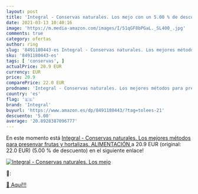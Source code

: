 ```yaml
---
layout: post
title: 'Integral - Conservas naturales. Los mejo con un 5.00 % de descuento'
date: 2021-03-13 10:40:16
image: 'https://m.media-amazon.com/images/I/51qGF8bPGaL._SL400_.jpg'
comments: true
category: ofertas
author: ring
slug: '8491180443-es Integral - Conservas naturales. Los mejores métodos para...'
sku: '8491180443-es'
tags: [ 'conservas', ]
actualPrice: 20.9 EUR
currency: EUR
price: 20.9
comparePrice: 22.0 EUR
prodname: 'Integral - Conservas naturales. Los mejores métodos para presenvar frutas y hortalizas.  ALIMENTACIÓN '
country: 'es'
flag: '🇪🇸'
brand: 'Integral'
buyurl: 'https://www.amazon.es/dp/8491180443/?tag=tolees-21'
descuento: '5.00'
average: '20.8928387096777'
---
```


En este momento está [Integral - Conservas naturales. Los mejores métodos para presenvar frutas y hortalizas.  ALIMENTACIÓN ](https://www.amazon.es/dp/8491180443/?tag=tolees-21) a 20.9 EUR (original: 22.0 EUR) (5.00 %  de descuento) en el siguiente enlace!

[![Integral - Conservas naturales. Los mejo](https://m.media-amazon.com/images/I/51qGF8bPGaL._SL400_.jpg)](https://www.amazon.es/dp/8491180443/?tag=tolees-21)

🔎:


[🛒 Aquí!!!](https://www.amazon.es/dp/8491180443/?tag=tolees-21)
